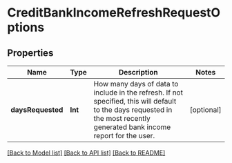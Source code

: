 # CreditBankIncomeRefreshRequestOptions

## Properties
Name | Type | Description | Notes
------------ | ------------- | ------------- | -------------
**daysRequested** | **Int** | How many days of data to include in the refresh. If not specified, this will default to the days requested in the most recently generated bank income report for the user. | [optional] 

[[Back to Model list]](../README.md#documentation-for-models) [[Back to API list]](../README.md#documentation-for-api-endpoints) [[Back to README]](../README.md)


